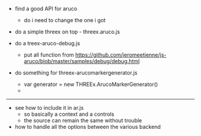 - find a good API for aruco
  - do i need to change the one i got

- do a simple threex on top - threex.aruco.js


- do a treex-aruco-debug.js
  - put all function from https://github.com/jeromeetienne/js-aruco/blob/master/samples/debug/debug.html
- do something for threex-arucomarkergenerator.js
  - var generator = new THREEx.ArucoMarkerGenerator()
  - 
---
- see how to include it in ar.js
  - so basically a context and a controls
  - the source can remain the same without trouble
- how to handle all the options between the various backend
